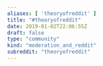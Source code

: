 ```yaml
---
aliases: [ 'theoryofreddit' ]
title: "#theoryofreddit"
date: 2019-01-02T22:06:55Z
draft: false
type: "community"
kind: "moderation_and_reddit"
subreddit: "theoryofreddit"
---
```

